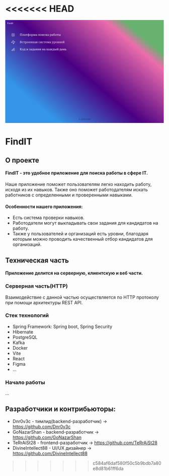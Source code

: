 <<<<<<< HEAD
=======
![](pict/Summary.png)
# FindIT
## О проекте
#### FindIT - это удобное приложение для поиска работы в сфере IT.
Наше приложение поможет пользователям легко находить работу, исходя из их навыков.
Также оно поможет работодателям искать работников с определенными и проверенными навыками.
#### Особенности нашего приложения:
* Есть система проверки навыков.
* Работодатели могут выкладывать свои задания для кандидатов на работу.
* Также у пользователей и организаций есть уровни, благодаря которым можно проводить качественный отбор кандидатов для организаций.

## Техническая часть
#### Приложение делится на серверную, клиентскую и веб части.
### Серверная часть(HTTP)
Взаимодействие с данной частью осуществляется по HTTP протоколу при помощи архитектуры REST API.

### Стек технологий
* Spring Framework: Spring boot, Spring Security
* Hibernate
* PostgreSQL
* Kafka
* Docker
* Vite
* React
* Figma
* ...
### Начало работы
...
## Разработчики и контрибьюторы:
* Dnr0v3c - тимлид(backend-разработчик) -> https://github.com/Dnr0v3c
* GoNazarShan - backend-разработчик -> https://github.com/GoNazarShan
* TeRrAiSt28 - frontend-разработчик -> https://github.com/TeRrAiSt28
* DivineIntellect88 - UI/UX дизайнер -> https://github.com/DivineIntellect88
>>>>>>> c584af6daf580f50c5b9bdb7a80e8d81b61ff6da

